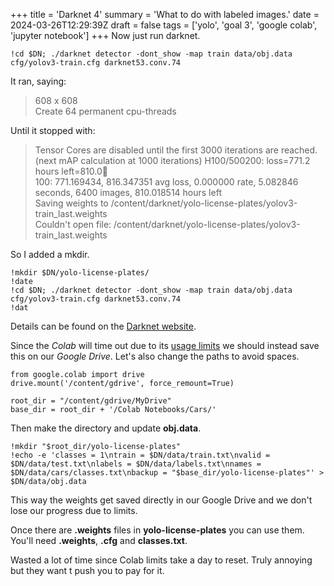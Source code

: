 +++
title = 'Darknet 4'
summary = 'What to do with labeled images.'
date = 2024-03-26T12:29:39Z
draft = false
tags = ['yolo', 'goal 3', 'google colab', 'jupyter notebook']
+++
Now just run darknet.
```
!cd $DN; ./darknet detector -dont_show -map train data/obj.data cfg/yolov3-train.cfg darknet53.conv.74
```

It ran, saying:
> 608 x 608  
> Create 64 permanent cpu-threads

Until it stopped with:
> Tensor Cores are disabled until the first 3000 iterations are reached.  
> (next mAP calculation at 1000 iterations) H100/500200: loss=771.2 hours left=810.0  
> 100: 771.169434, 816.347351 avg loss, 0.000000 rate, 5.082846 seconds, 6400 images, 810.018514 hours left  
> Saving weights to /content/darknet/yolo-license-plates/yolov3-train_last.weights  
> Couldn't open file: /content/darknet/yolo-license-plates/yolov3-train_last.weights

So I added a mkdir.
```
!mkdir $DN/yolo-license-plates/
!date
!cd $DN; ./darknet detector -dont_show -map train data/obj.data cfg/yolov3-train.cfg darknet53.conv.74
!dat
```

Details can be found on the [Darknet website](https://pjreddie.com/darknet/yolo/).

Since the *Colab* will time out due to its [usage limits](https://research.google.com/colaboratory/faq.html#usage-limits) we should instead save this on our *Google Drive*. Let's also change the paths to avoid spaces.
```
from google.colab import drive
drive.mount('/content/gdrive', force_remount=True)

root_dir = "/content/gdrive/MyDrive"
base_dir = root_dir + '/Colab Notebooks/Cars/'
```

Then make the directory and update **obj.data**.
```
!mkdir "$root_dir/yolo-license-plates"
!echo -e 'classes = 1\ntrain = $DN/data/train.txt\nvalid = $DN/data/test.txt\nlabels = $DN/data/labels.txt\nnames = $DN/data/cars/classes.txt\nbackup = "$base_dir/yolo-license-plates"' > $DN/data/obj.data
```

This way the weights get saved directly in our Google Drive and we don't lose our progress due to limits.

Once there are **.weights** files in **yolo-license-plates** you can use them.
You'll need **.weights**, **.cfg** and **classes.txt**.

Wasted a lot of time since Colab limits take a day to reset. Truly annoying but they want t push 
you to pay for it.
